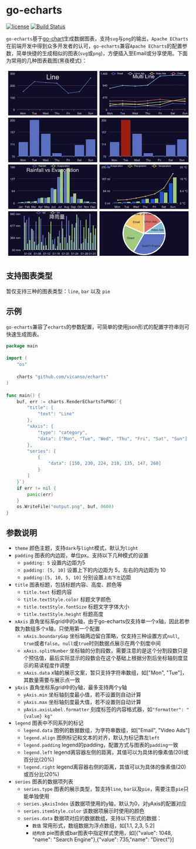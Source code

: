 # go-echarts

[![license](https://img.shields.io/badge/license-MIT-blue.svg)](https://github.com/vicanso/go-echarts/blob/master/LICENSE)
[![Build Status](https://github.com/vicanso/go-echarts/workflows/Test/badge.svg)](https://github.com/vicanso/go-echarts/actions)

`go-echarts`基于[go-chart](https://github.com/wcharczuk/go-chart)生成数据图表，支持`svg`与`png`的输出，`Apache ECharts`在前端开发中得到众多开发者的认可，`go-echarts`兼容`Apache ECharts`的配置参数，简单快捷的生成相似的图表(`svg`或`png`)，方便插入至Email或分享使用。下面为常用的几种图表截图(黑夜模式)：

![](./assets/go-echarts.png)

## 支持图表类型

暂仅支持三种的图表类型：`line`, `bar` 以及 `pie`


## 示例

`go-echarts`兼容了`echarts`的参数配置，可简单的使用json形式的配置字符串则可快速生成图表。

```go
package main

import (
	"os"

	charts "github.com/vicanso/echarts"
)

func main() {
	buf, err := charts.RenderEChartsToPNG(`{
		"title": {
			"text": "Line"
		},
		"xAxis": {
			"type": "category",
			"data": ["Mon", "Tue", "Wed", "Thu", "Fri", "Sat", "Sun"]
		},
		"series": [
			{
				"data": [150, 230, 224, 218, 135, 147, 260]
			}
		]
	}`)
	if err != nil {
		panic(err)
	}
	os.WriteFile("output.png", buf, 0600)
}
```

## 参数说明

- `theme` 颜色主题，支持`dark`与`light`模式，默认为`light`
- `padding` 图表的内边距，单位px。支持以下几种模式的设置
  - `padding: 5` 设置内边距为5
  - `padding: [5, 10]` 设置上下的内边距为 5，左右的内边距为 10
  - `padding:[5, 10, 5, 10]` 分别设置`上右下左`边距
- `title` 图表标题，包括标题内容、高度、颜色等
  - `title.text` 标题内容
  - `title.textStyle.color` 标题文字颜色
  - `title.textStyle.fontSize` 标题文字字体大小
  - `title.textStyle.height` 标题高度
- `xAxis` 直角坐标系grid中的x轴，由于go-echarts仅支持单一个x轴，因此若参数为数组多个x轴，只使用第一个配置
  - `xAxis.boundaryGap` 坐标轴两边留白策略，仅支持三种设置方式`null`, `true`或者`false`。`null`或`true`时则数据点展示在两个刻度中间
  - `xAxis.splitNumber` 坐标轴的分割段数，需要注意的是这个分割段数只是个预估值，最后实际显示的段数会在这个基础上根据分割后坐标轴刻度显示的易读程度作调整
  - `xAxis.data` x轴的展示文案，暂只支持字符串数组，如["Mon", "Tue"]，其数量需要与展示点一致
- `yAxis` 直角坐标系grid中的y轴，最多支持两个y轴
  - `yAxis.min` 坐标轴刻度最小值，若不设置则自动计算
  - `yAxis.max` 坐标轴刻度最大值，若不设置则自动计算
  - `yAxis.axisLabel.formatter` 刻度标签的内容格式器，如`"formatter": "{value} kg"`
- `legend` 图表中不同系列的标记
  - `legend.data` 图例的数据数组，为字符串数组，如["Email", "Video Ads"]
  - `legend.align` 图例标记和文本的对齐，默认为标记靠左`left`
  - `legend.padding` legend的padding，配置方式与图表的`padding`一致
  - `legend.left` legend离容器左侧的距离，其值可以为具体的像素值(20)或百分比(20%)
  - `legend.right` legend离容器右侧的距离，其值可以为具体的像素值(20)或百分比(20%)
- `series` 图表的数据项列表
  - `series.type` 图表的展示类型，暂支持`line`, `bar`以及`pie`，需要注意`pie`只能单独使用
  - `series.yAxisIndex` 该数据项使用的y轴，默认为0，对yAxis的配置对应
  - `series.itemStyle.color` 该数据项展示时使用的颜色 
  - `series.data` 数据项对应的数据数组，支持以下形式的数据：
    - `数值` 常用形式，数组数据为浮点数组，如[1.1, 2,3, 5.2]
    - `结构体` pie图表或bar图表中指定样式使用，如[{"value": 1048, "name": "Search Engine"},{"value": 735,"name": "Direct"}]
